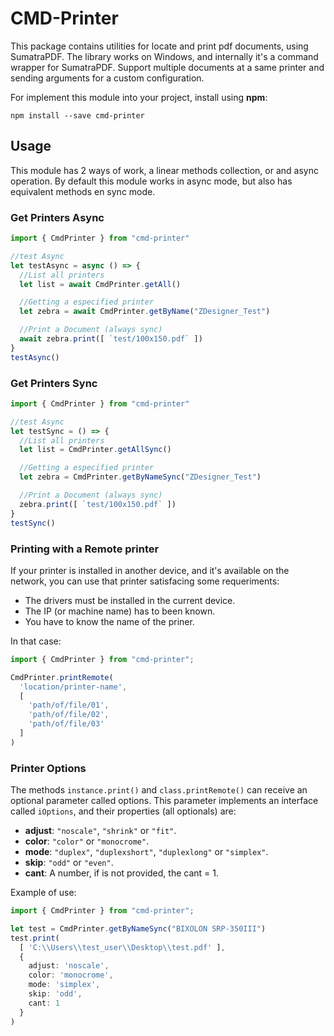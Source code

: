 # CMD-Printer

This package contains utilities for locate and print pdf documents, using SumatraPDF. The library works on Windows, and internally it's a command wrapper for SumatraPDF. Support multiple documents at a same printer and sending arguments for a custom configuration. 

For implement this module into your project, install using **npm**:
```
npm install --save cmd-printer
```

## Usage

This module has 2 ways of work, a linear methods collection, or and async operation. By default this module works in async mode, but also has equivalent methods en sync mode.

### Get Printers Async

```typescript
import { CmdPrinter } from "cmd-printer"

//test Async
let testAsync = async () => {
  //List all printers
  let list = await CmdPrinter.getAll()

  //Getting a especified printer
  let zebra = await CmdPrinter.getByName("ZDesigner_Test")

  //Print a Document (always sync)
  await zebra.print([ `test/100x150.pdf` ])
}
testAsync()
```

### Get Printers Sync

```typescript
import { CmdPrinter } from "cmd-printer"

//test Async
let testSync = () => {
  //List all printers
  let list = CmdPrinter.getAllSync()

  //Getting a especified printer
  let zebra = CmdPrinter.getByNameSync("ZDesigner_Test")

  //Print a Document (always sync)
  zebra.print([ `test/100x150.pdf` ])
}
testSync()
```

### Printing with a Remote printer

If your printer is installed in another device, and it's available on the network, you can use that printer satisfacing some requeriments:
- The drivers must be installed in the current device.
- The IP (or machine name) has to been known.
- You have to know the name of the priner.

In that case:
```typescript
import { CmdPrinter } from "cmd-printer";

CmdPrinter.printRemote(
  'location/printer-name',
  [
    'path/of/file/01',
    'path/of/file/02',
    'path/of/file/03'
  ]
)
```

### Printer Options
The methods `instance.print()` and `class.printRemote()` can receive an optional parameter called options. This parameter implements an interface called `iOptions`, and their properties (all optionals) are:
- __adjust__: `"noscale"`, `"shrink"` or `"fit"`.
- __color__: `"color"` or `"monocrome"`.
- __mode__: `"duplex"`, `"duplexshort"`, `"duplexlong"` or `"simplex"`.
- __skip__: `"odd"` or `"even"`.
- __cant__: A number, if is not provided, the cant = 1.

Example of use:
```typescript
import { CmdPrinter } from "cmd-printer";

let test = CmdPrinter.getByNameSync("BIXOLON SRP-350III")
test.print(
  [ 'C:\\Users\\test_user\\Desktop\\test.pdf' ],
  {
    adjust: 'noscale',
    color: 'monocrome',
    mode: 'simplex',
    skip: 'odd',
    cant: 1
  }
)
```
